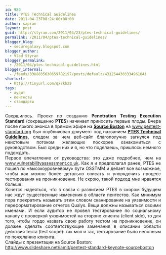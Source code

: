 ```yaml
---
id: 980
title: PTES Technical Guidelines
date: 2011-04-23T08:24:00+00:00
author: sapran
layout: post
guid: http://styran.com/2011/04/23/ptes-technical-guidelines/
permalink: /2011/04/ptes-technical-guidelines/
blogger_blog:
  - securegalaxy.blogspot.com
blogger_author:
  - Vlad Styran
blogger_permalink:
  - /2011/04/ptes-technical-guidelines.html
blogger_internal:
  - /feeds/3388835630659782197/posts/default/4312544303334961641
shorturl:
  - http://tinyurl.com/qx7kh29
tags:
  - аудит
  - пентесты
  - стандарты
---
```

<div dir="ltr" style="text-align: left;">
  <div style="text-align: justify;">
    Свершилось. Проект по созданию <b>Penetration Testing Execution Standard</b> (сокращенно <b>PTES</b>) начинает приносить первые плоды. Вчера после яркого анонса в прямом эфире на <b><a href="http://www.sourceconference.com/">Source Boston</a></b> на&nbsp;<a href="http://www.pentest-standard.org/">www.pentest-standard.org</a> был опубликован документ под названием&nbsp;<b><a href="http://www.pentest-standard.org/index.php/PTES_Technical_Guidelines">PTES Technical Guidelines</a></b>, следом за чем веб-сайт благополучно загнулся под неистовым потоком желающих поскорее ознакомиться с руководством. Был среди них и я, но что поделаешь, пришлось немного подождать.
  </div>
  
  <div style="text-align: justify;">
  </div>
  
  <div style="text-align: justify;">
    Первое впечатление от руководства: это даже подробнее, чем на <a href="http://www.vulnerabilityassessment.co.uk/">www.vulnerabilityassessment.co.uk</a>. Как я и предполагал ранее, PTES не пошел по &#171;высокоуровневому&#187; пути OSSTMM и делает все возможное, чтобы как можно более детально описать и упорядочить процесс тестирования на проникновение. Не скрою, такой подход мне нравятся больше.
  </div>
  
  <div style="text-align: justify;">
  </div>
  
  <div style="text-align: justify;">
    Хочется надеяться, что в связи с развитием PTES в скором будущем нас ждут существенные изменения в области пентестов. Как минимум пора прекратить называть этим словом сканирование на уязвимости и переформатирование отчетов Qualys. Вещи должны называться своими именами. И если аудитор не провел тестирование по социальному каналу с проверкой&nbsp;уязвимостей&nbsp;на стороне клиента (client side), то для того, чтобы гордо назвать свою работу тестом на проникновение, он должен сделать&nbsp;соответствующие&nbsp;замечания в&nbsp;описании&nbsp;области действия теста (test scope): так мол и так, тестирование было неполным по пожеланию клиента.
  </div>
  
  <div style="text-align: justify;">
  </div>
  
  <div style="text-align: justify;">
    Слайды с презентации на Source Boston:<br /><a href="http://www.slideshare.net/iamit/pentest-standard-keynote-sourceboston">http://www.slideshare.net/iamit/pentest-standard-keynote-sourceboston</a>
  </div>
</div>

<div class="addtoany_share_save_container addtoany_content_bottom">
  <div class="a2a_kit a2a_kit_size_32 addtoany_list a2a_target" id="wpa2a_161">
    <a class="a2a_button_facebook" href="http://www.addtoany.com/add_to/facebook?linkurl=https%3A%2F%2Fblog.styran.com%2F2011%2F04%2Fptes-technical-guidelines%2F&linkname=PTES%20Technical%20Guidelines" title="Facebook" rel="nofollow" target="_blank"></a><a class="a2a_button_twitter" href="http://www.addtoany.com/add_to/twitter?linkurl=https%3A%2F%2Fblog.styran.com%2F2011%2F04%2Fptes-technical-guidelines%2F&linkname=PTES%20Technical%20Guidelines" title="Twitter" rel="nofollow" target="_blank"></a><a class="a2a_button_google_plus" href="http://www.addtoany.com/add_to/google_plus?linkurl=https%3A%2F%2Fblog.styran.com%2F2011%2F04%2Fptes-technical-guidelines%2F&linkname=PTES%20Technical%20Guidelines" title="Google+" rel="nofollow" target="_blank"></a><a class="a2a_button_linkedin" href="http://www.addtoany.com/add_to/linkedin?linkurl=https%3A%2F%2Fblog.styran.com%2F2011%2F04%2Fptes-technical-guidelines%2F&linkname=PTES%20Technical%20Guidelines" title="LinkedIn" rel="nofollow" target="_blank"></a><a class="a2a_dd addtoany_share_save" href="https://www.addtoany.com/share"></a>
  </div>
</div>